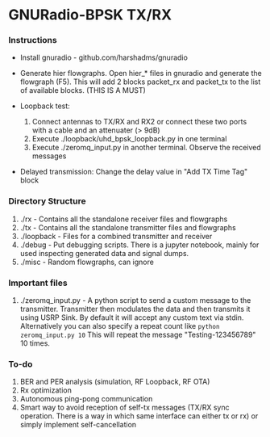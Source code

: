 # GNURadio-BPSK TX/RX

### Instructions
* Install gnuradio - github.com/harshadms/gnuradio
* Generate hier flowgraphs. Open hier_* files in gnuradio and generate the flowgraph (F5). This will add 2 blocks packet_rx and packet_tx to the list of available blocks. (THIS IS A MUST)
* Loopback test: 
    1. Connect antennas to TX/RX and RX2 or connect these two ports with a cable and an attenuater (> 9dB)
    2. Execute ./loopback/uhd_bpsk_loopback.py in one terminal
    3. Execute ./zeromq_input.py in another terminal. Observe the received messages 

* Delayed transmission: Change the delay value in "Add TX Time Tag" block

### Directory Structure

1. ./rx - Contains all the standalone receiver files and flowgraphs
2. ./tx - Contains all the standalone transmitter files and flowgraphs
3. ./loopback - Files for a combined transmitter and receiver 
4. ./debug - Put debugging scripts. There is a jupyter notebook, mainly for used inspecting generated data and signal dumps.
5. ./misc - Random flowgraphs, can ignore

### Important files

1. ./zeromq_input.py - A python script to send a custom message to the transmitter. Transmitter then modulates the data and then transmits it using USRP Sink. By default it will accept any custom text via stdin. Alternatively you can also specify a repeat count like
``` python zeromq_input.py 10 ```
This will repeat the message "Testing-123456789" 10 times.

### To-do

1. BER and PER analysis (simulation, RF Loopback, RF OTA)
2. Rx optimization
3. Autonomous ping-pong communication
4. Smart way to avoid reception of self-tx messages (TX/RX sync operation. There is a way in which same interface can either tx or rx) or simply implement self-cancellation



